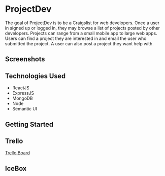 # ProjectDev

The goal of ProjectDev is to be a Craigslist for web developers. Once a user in signed up or logged in, they may browse a list
of projects posted by other developers. Projects can range from a small mobile app to large web apps. Users can find a project they are interested in and email the user who submitted the project. A user can also post a project they want help with.

## Screenshots

## Technologies Used

- ReactJS
- ExpressJS
- MongoDB
- Node
- Semantic UI

## Getting Started

## Trello

[Trello Board](https://trello.com/b/NBWXy5iY/project-4)

## IceBox
